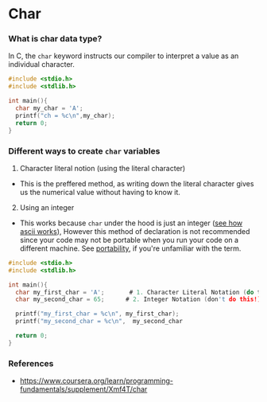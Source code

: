 # Char

### What is char data type?
In C, the `char` keyword instructs our compiler to interpret a value as an individual character.

```c
#include <stdio.h> 
#include <stdlib.h>

int main(){
  char my_char = 'A';
  printf("ch = %c\n",my_char);
  return 0;
}
```

### Different ways to create `char` variables

1. Character literal notion (using the literal character)
  - This is the preffered method, as writing down the literal character gives us the numerical value without having to know it.


2. Using an integer
  - This works because `char` under the hood is just an integer ([see how ascii works]()), However this method of declaration is not recommended since your code may not
    be portable when you run your code on a different machine. See [portability](), if you're unfamiliar with the term.

```c
#include <stdio.h> 
#include <stdlib.h>

int main(){
  char my_first_char = 'A';       # 1. Character Literal Notation (do this)
  char my_second_char = 65;      # 2. Integer Notation (don't do this!)

  printf("my_first_char = %c\n", my_first_char);
  printf("my_second_char = %c\n",  my_second_char

  return 0;
}
```

### References
- https://www.coursera.org/learn/programming-fundamentals/supplement/Xmf4T/char